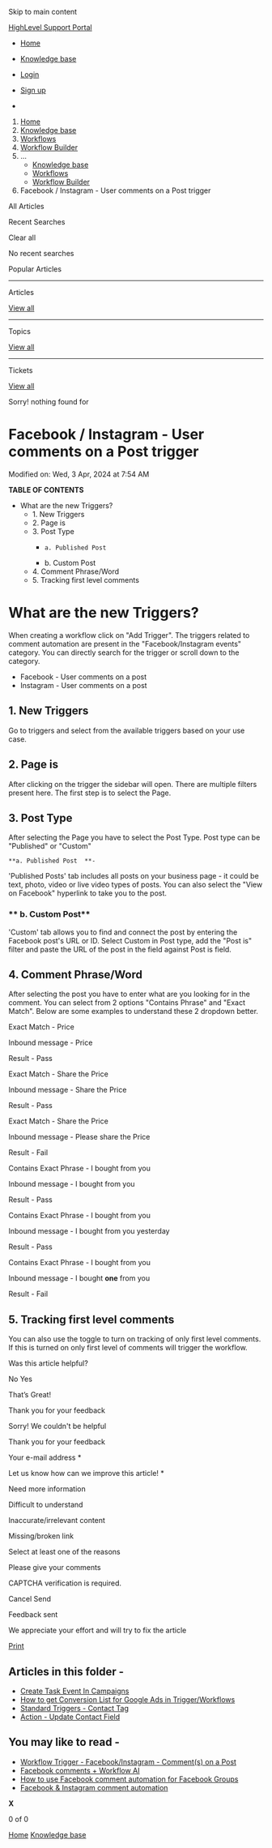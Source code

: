 Skip to main content

[ HighLevel Support Portal ](https://help.gohighlevel.com)

  * [ Home ](/support/home)
  * [ Knowledge base ](/support/solutions)

  * [Login](/support/login)
  * [Sign up](/support/signup)
  * 

  1. [Home](/support/home)
  2. [Knowledge base](/support/solutions)
  3. [Workflows](/support/solutions/48000455132)
  4. [Workflow Builder](/support/solutions/folders/48000678544)
  5. ... 
     * [Knowledge base](/support/solutions)
     * [Workflows](/support/solutions/48000455132)
     * [Workflow Builder](/support/solutions/folders/48000678544)
  6. Facebook / Instagram - User comments on a Post trigger

All  Articles 

Recent Searches

Clear all

No recent searches

Popular Articles

* * *

Articles

[View all](/support/search/solutions)

* * *

Topics

[View all](/support/search/topics)

* * *

Tickets

[View all](/support/search/tickets)

Sorry! nothing found for   

# Facebook / Instagram - User comments on a Post trigger

Modified on: Wed, 3 Apr, 2024 at 7:54 AM

**TABLE OF CONTENTS**

  * What are the new Triggers?
    * 1\. New Triggers
    * 2\. Page is
    * 3\. Post Type
      *     a. Published Post 
      *    b. Custom Post
    * 4\. Comment Phrase/Word
    * 5\. Tracking first level comments

#   

# What are the new Triggers?

When creating a workflow click on "Add Trigger". The triggers related to comment automation are present in the "Facebook/Instagram events" category. You can directly search for the trigger or scroll down to the category.

  * Facebook - User comments on a post  
  * Instagram - User comments on a post

## **1\. New Triggers**

Go to triggers and select from the available triggers based on your use case.

## **2\. Page is**

After clicking on the trigger the sidebar will open. There are multiple filters present here. The first step is to select the Page. 

## **3\. Post Type**

After selecting the Page you have to select the Post Type. Post type can be "Published" or "Custom"

    **a. Published Post  **- 

'Published Posts' tab includes all posts on your business page - it could be text, photo, video or live video types of posts. You can also select the "View on Facebook" hyperlink to take you to the post.

###   **  b. Custom Post**

'Custom' tab allows you to find and connect the post by entering the Facebook post's URL or ID. Select Custom in Post type, add the "Post is" filter and paste the URL of the post in the field against Post is field.

## **4\. Comment Phrase/Word**

After selecting the post you have to enter what are you looking for in the comment. You can select from 2 options "Contains Phrase" and "Exact Match". Below are some examples to understand these 2 dropdown better.

Exact Match - Price

Inbound message - Price

Result - Pass

Exact Match - Share the Price

Inbound message - Share the Price

Result - Pass

Exact Match - Share the Price

Inbound message - Please share the Price

Result - Fail

Contains Exact Phrase - I bought from you

Inbound message - I bought from you

Result - Pass

Contains Exact Phrase - I bought from you

Inbound message - I bought from you yesterday

Result - Pass

Contains Exact Phrase - I bought from you

Inbound message - I bought **one** from you

Result - Fail

## **5\. Tracking first level comments**

You can also use the toggle to turn on tracking of only first level comments. If this is turned on only first level of comments will trigger the workflow.

Was this article helpful?

No  Yes 

That’s Great!

Thank you for your feedback

Sorry! We couldn't be helpful

Thank you for your feedback

Your e-mail address *

Let us know how can we improve this article! *

Need more information 

Difficult to understand 

Inaccurate/irrelevant content 

Missing/broken link 

Select at least one of the reasons 

Please give your comments 

CAPTCHA verification is required. 

Cancel  Send 

Feedback sent

We appreciate your effort and will try to fix the article

[Print](javascript:print\(\))

## Articles in this folder -

  * [Create Task Event In Campaigns](/support/solutions/articles/48001147413-create-task-event-in-campaigns)
  * [How to get Conversion List for Google Ads in Trigger/Workflows](/support/solutions/articles/48001203453-how-to-get-conversion-list-for-google-ads-in-trigger-workflows)
  * [Standard Triggers - Contact Tag](/support/solutions/articles/48001213546-standard-triggers-contact-tag)
  * [Action - Update Contact Field](/support/solutions/articles/48001214441-action-update-contact-field)

## You may like to read -

  * [Workflow Trigger - Facebook/Instagram - Comment(s) on a Post](/support/solutions/articles/155000003419-workflow-trigger-facebook-instagram-comment-s-on-a-post)
  * [Facebook comments + Workflow AI](/support/solutions/articles/155000002351-facebook-comments-workflow-ai)
  * [How to use Facebook comment automation for Facebook Groups](/support/solutions/articles/155000002147-how-to-use-facebook-comment-automation-for-facebook-groups)
  * [Facebook & Instagram comment automation](/support/solutions/articles/155000002055-facebook-instagram-comment-automation)

**X**

0 of 0 []()

[Home](/support/home) [Knowledge base](/support/solutions)
